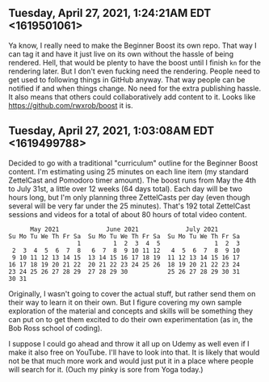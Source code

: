 ## Tuesday, April 27, 2021, 1:24:21AM EDT <1619501061>

Ya know, I really need to make the Beginner Boost its own repo. That way
I can tag it and have it just live on its own without the hassle of
being rendered. Hell, that would be plenty to have the boost until I
finish `kn` for the rendering later. But I don't even fucking need the
rendering. People need to get used to following things in GitHub anyway.
That way people can be notified if and when things change. No need for
the extra publishing hassle. It also means that others could
collaboratively add content to it. Looks like
<https://github.com/rwxrob/boost> it is.

## Tuesday, April 27, 2021, 1:03:08AM EDT <1619499788>

Decided to go with a traditional "curriculum" outline for the Beginner
Boost content. I'm estimating using 25 minutes on each line item (my
standard ZettelCast and Pomodoro timer amount). The boost runs from
May the 4th to July 31st, a little over 12 weeks (64 days total). Each
day will be two hours long, but I'm only planning three ZettelCasts per
day (even though several will be very far under the 25 minutes). That's
192 total ZettelCast sessions and videos for a total of about 80 hours
of total video content.


```
      May 2021             June 2021             July 2021        
Su Mo Tu We Th Fr Sa  Su Mo Tu We Th Fr Sa  Su Mo Tu We Th Fr Sa  
                   1         1  2  3  4  5               1  2  3  
 2  3  4  5  6  7  8   6  7  8  9 10 11 12   4  5  6  7  8  9 10  
 9 10 11 12 13 14 15  13 14 15 16 17 18 19  11 12 13 14 15 16 17  
16 17 18 19 20 21 22  20 21 22 23 24 25 26  18 19 20 21 22 23 24  
23 24 25 26 27 28 29  27 28 29 30           25 26 27 28 29 30 31  
30 31                                                             

```

Originally, I wasn't going to cover the actual stuff, but rather send
them on their way to learn it on their own. But I figure covering my own
sample exploration of the material and concepts and skills will be
something they can put on to get them excited to do their own
experimentation (as in, the Bob Ross school of coding).

I suppose I could go ahead and throw it all up on Udemy as well even if
I make it also free on YouTube. I'll have to look into that. It is
likely that would not be that much more work and would just put it in a
place where people will search for it. (Ouch my pinky is sore from Yoga
today.)
